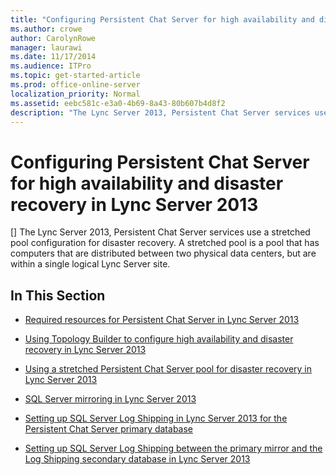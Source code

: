 ```yaml
---
title: "Configuring Persistent Chat Server for high availability and disaster recovery in Lync Server 2013"
ms.author: crowe
author: CarolynRowe
manager: laurawi
ms.date: 11/17/2014
ms.audience: ITPro
ms.topic: get-started-article
ms.prod: office-online-server
localization_priority: Normal
ms.assetid: eebc581c-e3a0-4b69-8a43-80b607b4d8f2
description: "The Lync Server 2013, Persistent Chat Server services use a stretched pool configuration for disaster recovery. A stretched pool is a pool that has computers that are distributed between two physical data centers, but are within a single logical Lync Server site."
---
```


# Configuring Persistent Chat Server for high availability and disaster recovery in Lync Server 2013
[]
The Lync Server 2013, Persistent Chat Server services use a stretched pool configuration for disaster recovery. A stretched pool is a pool that has computers that are distributed between two physical data centers, but are within a single logical Lync Server site. 
  
## In This Section

- [Required resources for Persistent Chat Server in Lync Server 2013](required-resources.md)
    
- [Using Topology Builder to configure high availability and disaster recovery in Lync Server 2013](using-topology-builder-to-configure-high-availability-and-disaster-recovery.md)
    
- [Using a stretched Persistent Chat Server pool for disaster recovery in Lync Server 2013](using-a-stretched-persistent-chat-server-pool-for-disaster-recovery.md)
    
- [SQL Server mirroring in Lync Server 2013](sql-server-mirroring.md)
    
- [Setting up SQL Server Log Shipping in Lync Server 2013 for the Persistent Chat Server primary database](setting-up-sql-server-log-shipping-for-the-persistent-chat-server-primary-databa.md)
    
- [Setting up SQL Server Log Shipping between the primary mirror and the Log Shipping secondary database in Lync Server 2013](setting-up-sql-server-log-shipping-between-the-primary-mirror-and-the-log-shippi.md)
    

